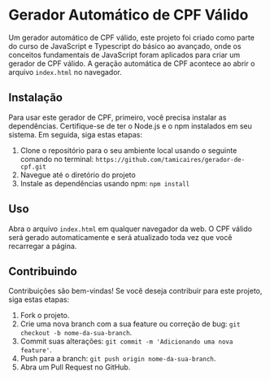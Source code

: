 # Gerador Automático de CPF Válido

Um gerador automático de CPF válido, este projeto foi criado como parte do curso de JavaScript e Typescript do básico ao avançado, onde os conceitos fundamentais de JavaScript foram aplicados para criar um gerador de CPF válido. A geração automática de CPF acontece ao abrir o arquivo `index.html` no navegador.

## Instalação

Para usar este gerador de CPF, primeiro, você precisa instalar as dependências. Certifique-se de ter o Node.js e o npm instalados em seu sistema. Em seguida, siga estas etapas:

1. Clone o repositório para o seu ambiente local usando o seguinte comando no terminal: `https://github.com/tamicaires/gerador-de-cpf.git`
2. Navegue até o diretório do projeto
3. Instale as dependências usando npm: `npm install`

## Uso

Abra o arquivo `index.html` em qualquer navegador da web. O CPF válido será gerado automaticamente e será atualizado toda vez que você recarregar a página.

## Contribuindo

Contribuições são bem-vindas! Se você deseja contribuir para este projeto, siga estas etapas:

1. Fork o projeto.
2. Crie uma nova branch com a sua feature ou correção de bug: `git checkout -b nome-da-sua-branch`.
3. Commit suas alterações: `git commit -m 'Adicionando uma nova feature'`.
4. Push para a branch: `git push origin nome-da-sua-branch`.
5. Abra um Pull Request no GitHub.
